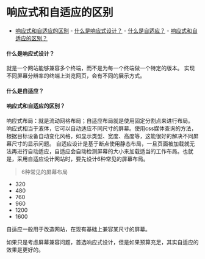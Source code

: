 # 响应式和自适应的区别

<!-- TOC -->

- [响应式和自适应的区别](#响应式和自适应的区别)
      - [什么是响应式设计？](#什么是响应式设计)
      - [什么是自适应？](#什么是自适应)
      - [响应式和自适应的区别？](#响应式和自适应的区别-1)

<!-- /TOC -->

#### 什么是响应式设计？
就是一个网站能够兼容多个终端，而不是为每一个终端做一个特定的版本。
实现不同屏幕分辨率的终端上浏览网页，会有不同的展示方式。
#### 什么是自适应？

#### 响应式和自适应的区别？
响应式布局：就是流动网格布局；自适应布局就是使用固定分割点来进行布局。
响应式相当于液体，它可以自动适应不同尺寸的屏幕。使用css媒体查询的方法，根据目标设备自动变化风格，如显示类型、宽度、高度等，这能很好的解决不同屏幕尺寸的显示问题。
自适应设计是基于断点使用静态布局，一旦页面被加载就无法再进行自动适应，自适应会自动检测屏幕的大小来加载适当的工作布局。也就是，采用自适应设计网站时，要先设计6种常见的屏幕布局。
> 6种常见的屏幕布局
- 320 
- 480
- 760
- 960
- 1200
- 1600

自适应一般用于改造网站，在现有基础上兼容某尺寸的屏幕。

如果只是考虑屏幕兼容问题，首选响应式设计，但是如果预算充足，其实自适应的效果是更好的。